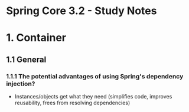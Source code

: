 # Spring Core 3.2 - Study Notes

# 1. Container

## 1.1 General

### 1.1.1 The potential advantages of using Spring's dependency injection?
* Instances/objects get what they need (simplifies code, improves reusability, frees from resolving dependencies)
